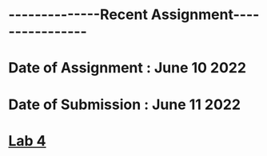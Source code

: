 # --------------Recent Assignment----------------
# Date of Assignment : June 10 2022
# Date of Submission : June 11 2022

# [Lab 4](https://github.com/dikshangurung/wt-lab-assignment/tree/main/Lab/Lab%204)
